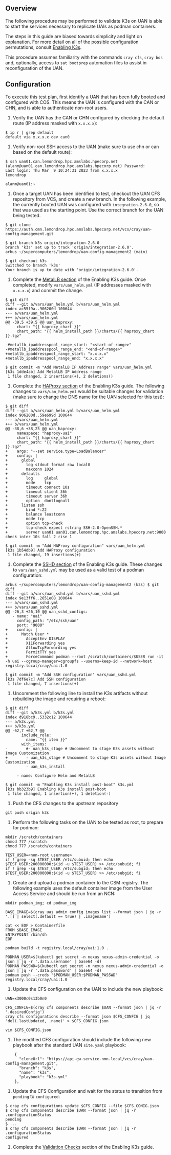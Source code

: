 ## Overview
The following procedure may be performed to validate K3s on UAN is able to start the services necessary to replicate UAIs as podman containers. 

The steps in this guide are biased towards simplicity and light on explanation. For more detail on all of the possible configuration permutations, consult [Enabling K3s](../advanced/Enabling_K3s.md).

This procedure assumes familiarity with the commands `cray cfs`, `cray bos` and, optionally, access to `sat bootprep` automation files to assist in reconfiguration of the UAN.

## Configuration  
To execute this test plan, first identify a UAN that has been fully booted and configured with COS. This means the UAN is configured with the CAN or CHN, and is able to authenticate non-root users.
1. Verify the UAN has the CAN or CHN configured by checking the default route (IP address masked with `x.x.x.x`):
```
$ ip r | grep default
default via x.x.x.x dev can0
```

1. Verify non-root SSH access to the UAN (make sure to use chn or can based on the default route):
```
$ ssh uan01.can.lemondrop.hpc.amslabs.hpecorp.net
(alanm@uan01.can.lemondrop.hpc.amslabs.hpecorp.net) Password:
Last login: Thu Mar  9 10:24:31 2023 from x.x.x.x
lemondrop

alanm@uan01:~
```

1. Once a target UAN has been identified to test, checkout the UAN CFS repository from VCS, and create a new branch. In the following example, the currently booted UAN was configured with `integration-2.6.0`, so that was used as the starting point. Use the correct branch for the UAN being tested.
```
$ git clone https://auth.cmn.lemondrop.hpc.amslabs.hpecorp.net/vcs/cray/uan-config-management.git

$ git branch k3s origin/integration-2.6.0
branch 'k3s' set up to track 'origin/integration-2.6.0'.
arbus ~/supercomputers/lemondrop/uan-config-management2 (main) 

$ git checkout k3s
Switched to branch 'k3s'
Your branch is up to date with 'origin/integration-2.6.0'.
```
1. Complete the [MetalLB section](../advanced/Enabling_K3s.md#metallb) of the Enabling K3s guide. Once completed, modify `vars/uan_helm.yml` (IP addresses masked with `x.x.x.x`) and commit the change.
```
$ git diff
diff --git a/vars/uan_helm.yml b/vars/uan_helm.yml
index ac55f9a..906200d 100644
--- a/vars/uan_helm.yml
+++ b/vars/uan_helm.yml
@@ -39,5 +39,5 @@ uan_haproxy:
     chart: "{{ haproxy_chart }}"
     chart_path: "{{ helm_install_path }}/charts/{{ haproxy_chart }}.tgz"

-#metallb_ipaddresspool_range_start: "<start-of-range>"
-#metallb_ipaddresspool_range_end: "<end-of-range>"
+metallb_ipaddresspool_range_start: "x.x.x.x"
+metallb_ipaddresspool_range_end: "x.x.x.x"

$ git commit -m "Add MetalLB IP Address range" vars/uan_helm.yml
[k3s 1dde4ab] Add MetalLB IP Address range
 1 file changed, 2 insertions(+), 2 deletions()
```
1. Complete the [HAProxy section](../advanced/Enabling_K3s.md#haproxy-configuration) of the Enabling K3s guide. The following changes to `vars/uan_helm.yml` would be suitable changes for validation (make sure to change the DNS name for the UAN selected for this test):
```
$ git diff
diff --git a/vars/uan_helm.yml b/vars/uan_helm.yml
index 906200d..59e699d 100644
--- a/vars/uan_helm.yml
+++ b/vars/uan_helm.yml
@@ -38,6 +38,25 @@ uan_haproxy:
     namespace: "haproxy-uai"
     chart: "{{ haproxy_chart }}"
     chart_path: "{{ helm_install_path }}/charts/{{ haproxy_chart }}.tgz"
+    args: "--set service.type=LoadBalancer"
+    config: |
+      global
+        log stdout format raw local0
+        maxconn 1024
+      defaults
+        log     global
+        mode    tcp
+        timeout connect 10s
+        timeout client 36h
+        timeout server 36h
+        option  dontlognull
+      listen ssh
+        bind *:22
+        balance leastconn
+        mode tcp
+        option tcp-check
+        tcp-check expect rstring SSH-2.0-OpenSSH.*
+        server uan01 uan01.can.lemondrop.hpc.amslabs.hpecorp.net:9000 check inter 10s fall 2 rise 1

$ git commit -m "Add HAProxy configuration" vars/uan_helm.yml
[k3s 1b54db9] Add HAProxy configuration
 1 file changed, 19 insertions(+)
```
1. Complete the  [SSHD section](../advanced/Enabling_K3s.md#sshd-configuration) of the Enabling K3s guide. These changes to `vars/uan_sshd.yml` may be used as a valid test of a podman configuration:
```
arbus ~/supercomputers/lemondrop/uan-config-management2 (k3s) $ git diff
diff --git a/vars/uan_sshd.yml b/vars/uan_sshd.yml
index 9e13ff6..2651e08 100644
--- a/vars/uan_sshd.yml
+++ b/vars/uan_sshd.yml
@@ -26,3 +26,10 @@ uan_sshd_configs:
   - name: "uai"
     config_path: "/etc/ssh/uan"
     port: "9000"
+    config: |
+      Match User *
+        AcceptEnv DISPLAY
+        X11Forwarding yes
+        AllowTcpForwarding yes
+        PermitTTY yes
+        ForceCommand podman --root /scratch/containers/$USER run -it -h uai --cgroup-manager=cgroupfs --userns=keep-id --network=host registry.local/cray/uai:1.0

$ git commit -m "Add SSH configuration" vars/uan_sshd.yml
[k3s 7df6e7c] Add SSH configuration
 1 file changed, 7 insertions(+)
 ```
1. Uncomment the following line to install the K3s artifacts without rebuilding the image and requiring a reboot:
```
$ git diff
diff --git a/k3s.yml b/k3s.yml
index d918bc9..5332c12 100644
--- a/k3s.yml
+++ b/k3s.yml
@@ -62,7 +62,7 @@
       include_role:
         name: "{{ item }}"
       with_items:
-        #- uan_k3s_stage # Uncomment to stage K3s assets without Image Customization
+        - uan_k3s_stage # Uncomment to stage K3s assets without Image Customization
         - uan_k3s_install

     - name: Configure Helm and MetalLB
       
$ git commit -m "Enabling K3s install post-boot" k3s.yml
[k3s bb323b9] Enabling K3s install post-boot
 1 file changed, 1 insertion(+), 1 deletion(-)
```
1. Push the CFS changes to the upstream repository
```
git push origin k3s
```
1. Perform the following tasks on the UAN to be tested as root, to prepare for podman:
```
mkdir /scratch/containers
chmod 777 /scratch
chmod 777 /scratch/containers

TEST_USER=<non-root username>
if ! grep -sq $TEST_USER /etc/subuid; then echo $TEST_USER:200000000:$(id -u $TEST_USER) >> /etc/subuid; fi
if ! grep -sq $TEST_USER /etc/subgid; then echo $TEST_USER:200000000:$(id -u $TEST_USER) >> /etc/subgid; fi
```
1. Create and upload a podman container to the CSM registry. The following example uses the default container image from the User Access Service and should be run from an NCN:
```
mkdir podman_img; cd podman_img

BASE_IMAGE=$(cray uas admin config images list --format json | jq -r '.[] | select(.default == true) | .imagename')

cat << EOF > Containerfile
FROM $BASE_IMAGE
ENTRYPOINT /bin/sh
EOF

podman build -t registry.local/cray/uai:1.0 .

PODMAN_USER=$(kubectl get secret -n nexus nexus-admin-credential -o json | jq -r '.data.username' | base64 -d)
PODMAN_PASSWD=$(kubectl get secret -n nexus nexus-admin-credential -o json | jq -r '.data.password' | base64 -d)
podman push --creds "$PODMAN_USER:$PODMAN_PASSWD" registry.local/cray/uai:1.0
```
1. Update the CFS configuration on the UAN to include the new playbook:
```
UAN=x3000c0s13b0n0

CFS_CONFIG=$(cray cfs components describe $UAN --format json | jq -r '.desiredConfig')
cray cfs configurations describe --format json $CFS_CONFIG | jq 'del(.lastUpdated, .name)' > $CFS_CONFIG.json

vim $CFS_CONFIG.json
```
1. The modified CFS configuration should include the following new playbook after the standard UAN `site.yaml` playbook:
```
    {
      "cloneUrl": "https://api-gw-service-nmn.local/vcs/cray/uan-config-management.git",
      "branch": "k3s",
      "name": "k3s",
      "playbook": "k3s.yml"
    },
```
1. Update the CFS Configuration and wait for the status to transition from `pending` to `configured`:
```
$ cray cfs configurations update $CFS_CONFIG --file $CFS_CONIG.json
$ cray cfs components describe $UAN --format json | jq -r .configurationStatus
pending
$ ...
$ cray cfs components describe $UAN --format json | jq -r .configurationStatus
configured
```
1. Complete the [Validation Checks](../advanced/Enabling_K3s.md#validation-checks) section of the Enabling K3s guide.